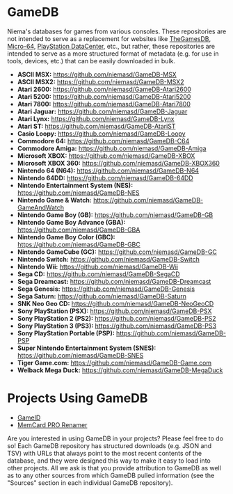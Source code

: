 # GameDB

Niema's databases for games from various consoles. These repositories are not intended to serve as a replacement for websites like [TheGamesDB](https://thegamesdb.net/), [Micro-64](http://micro-64.com/database/masterlist.shtml), [PlayStation DataCenter](https://psxdatacenter.com/), etc., but rather, these repositories are intended to serve as a more structured format of metadata (e.g. for use in tools, devices, etc.) that can be easily downloaded in bulk.

* **ASCII MSX:** https://github.com/niemasd/GameDB-MSX
* **ASCII MSX2:** https://github.com/niemasd/GameDB-MSX2
* **Atari 2600:** https://github.com/niemasd/GameDB-Atari2600
* **Atari 5200:** https://github.com/niemasd/GameDB-Atari5200
* **Atari 7800:** https://github.com/niemasd/GameDB-Atari7800
* **Atari Jaguar:** https://github.com/niemasd/GameDB-Jaguar
* **Atari Lynx:** https://github.com/niemasd/GameDB-Lynx
* **Atari ST:** https://github.com/niemasd/GameDB-AtariST
* **Casio Loopy:** https://github.com/niemasd/GameDB-Loopy
* **Commodore 64:** https://github.com/niemasd/GameDB-C64
* **Commodore Amiga:** https://github.com/niemasd/GameDB-Amiga
* **Microsoft XBOX:** https://github.com/niemasd/GameDB-XBOX
* **Microsoft XBOX 360:** https://github.com/niemasd/GameDB-XBOX360
* **Nintendo 64 (N64):** https://github.com/niemasd/GameDB-N64
* **Nintendo 64DD:** https://github.com/niemasd/GameDB-64DD
* **Nintendo Entertainment System (NES):** https://github.com/niemasd/GameDB-NES
* **Nintendo Game & Watch:** https://github.com/niemasd/GameDB-GameAndWatch
* **Nintendo Game Boy (GB):** https://github.com/niemasd/GameDB-GB
* **Nintendo Game Boy Advance (GBA):** https://github.com/niemasd/GameDB-GBA
* **Nintendo Game Boy Color (GBC):** https://github.com/niemasd/GameDB-GBC
* **Nintendo GameCube (GC):** https://github.com/niemasd/GameDB-GC
* **Nintendo Switch:** https://github.com/niemasd/GameDB-Switch
* **Nintendo Wii:** https://github.com/niemasd/GameDB-Wii
* **Sega CD:** https://github.com/niemasd/GameDB-SegaCD
* **Sega Dreamcast:** https://github.com/niemasd/GameDB-Dreamcast
* **Sega Genesis:** https://github.com/niemasd/GameDB-Genesis
* **Sega Saturn:** https://github.com/niemasd/GameDB-Saturn
* **SNK Neo Geo CD:** https://github.com/niemasd/GameDB-NeoGeoCD
* **Sony PlayStation (PSX):** https://github.com/niemasd/GameDB-PSX
* **Sony PlayStation 2 (PS2):** https://github.com/niemasd/GameDB-PS2
* **Sony PlayStation 3 (PS3):** https://github.com/niemasd/GameDB-PS3
* **Sony PlayStation Portable (PSP):** https://github.com/niemasd/GameDB-PSP
* **Super Nintendo Entertainment System (SNES):** https://github.com/niemasd/GameDB-SNES
* **Tiger Game.com:** https://github.com/niemasd/GameDB-Game.com
* **Welback Mega Duck:** https://github.com/niemasd/GameDB-MegaDuck

# Projects Using GameDB

* [GameID](https://github.com/niemasd/GameID)
* [MemCard PRO Renamer](https://github.com/niemasd/MemCard-PRO-Renamer)

Are you interested in using GameDB in your projects? Please feel free to do so! Each GameDB repository has structured downloads (e.g. JSON and TSV) with URLs that always point to the most recent contents of the database, and they were designed this way to make it easy to load into other projects. All we ask is that you provide attribution to GameDB as well as to any other sources from which GameDB pulled information (see the "Sources" section in each individual GameDB repository).
